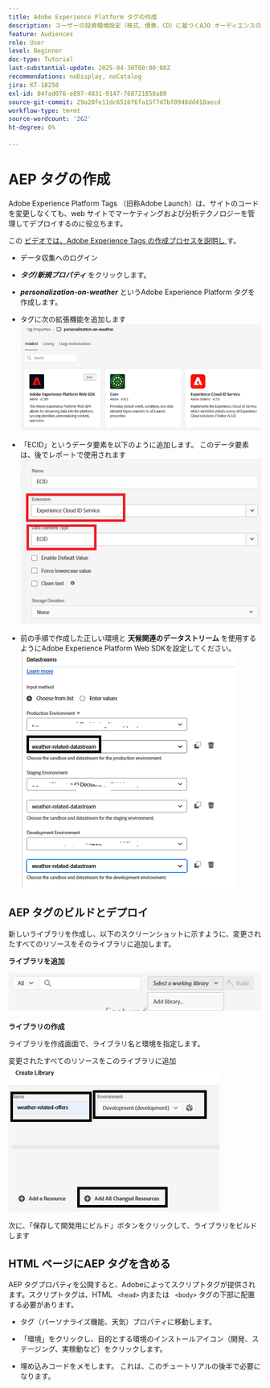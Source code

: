 ```yaml
---
title: Adobe Experience Platform タグの作成
description: ユーザーの投資環境設定（株式、債券、CD）に基づくAJO オーディエンスの作成
feature: Audiences
role: User
level: Beginner
doc-type: Tutorial
last-substantial-update: 2025-04-30T00:00:00Z
recommendations: noDisplay, noCatalog
jira: KT-18258
exl-id: 04fad076-e897-4831-9147-768721858a80
source-git-commit: 29a20fe11dc6516f6fa15f7d7bf8948dd418aecd
workflow-type: tm+mt
source-wordcount: '262'
ht-degree: 0%

---
```


# AEP タグの作成

Adobe Experience Platform Tags （旧称Adobe Launch）は、サイトのコードを変更しなくても、web サイトでマーケティングおよび分析テクノロジーを管理してデプロイするのに役立ちます。

この [ ビデオでは、Adobe Experience Tags の作成プロセスを説明し ](https://experienceleague.adobe.com/en/playlists/experience-platform-get-started-with-tags) す。

- データ収集へのログイン
- _**タグ/新規プロパティ**_ をクリックします。

- _**personalization-on-weather**_ というAdobe Experience Platform タグを作成します。

- タグに次の拡張機能を追加します
  ![tags-extensions](assets/tags-extensions1.png)
- 「ECID」というデータ要素を以下のように追加します。 このデータ要素は、後でレポートで使用されます
  ![ecid-data-element](assets/ecid-data-element.png)

- 前の手順で作成した正しい環境と **天候関連のデータストリーム** を使用するようにAdobe Experience Platform Web SDKを設定してください。
  ![web-sdk-configuration](assets/tags-extensions.png)



## AEP タグのビルドとデプロイ


新しいライブラリを作成し、以下のスクリーンショットに示すように、変更されたすべてのリソースをそのライブラリに追加します。

**ライブラリを追加**

![new-library](assets/tag-add-library.png)

**ライブラリの作成**

ライブラリを作成画面で、ライブラリ名と環境を指定します。

変更されたすべてのリソースをこのライブラリに追加
![tag-library](assets/tag-build-library.png)

次に、「保存して開発用にビルド」ボタンをクリックして、ライブラリをビルドします

## HTML ページにAEP タグを含める

AEP タグプロパティを公開すると、Adobeによってスクリプトタグが提供されます。スクリプトタグは、HTML ``` <head>``` 内または ``` <body>``` タグの下部に配置する必要があります。

- タグ（パーソナライズ機能、天気）プロパティに移動します。

- 「環境」をクリックし、目的とする環境のインストールアイコン（開発、ステージング、実稼動など）をクリックします。

- 埋め込みコードをメモします。 これは、このチュートリアルの後半で必要になります。
